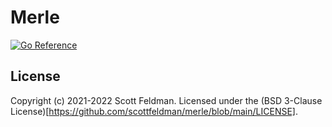 # Merle

[![Go Reference](https://pkg.go.dev/badge/pkg.dev.go/github.com/scottfeldman/merle.svg)](https://pkg.go.dev/github.com/scottfeldman/merle)

## License
Copyright (c) 2021-2022 Scott Feldman.  Licensed under the (BSD 3-Clause License)[https://github.com/scottfeldman/merle/blob/main/LICENSE].
